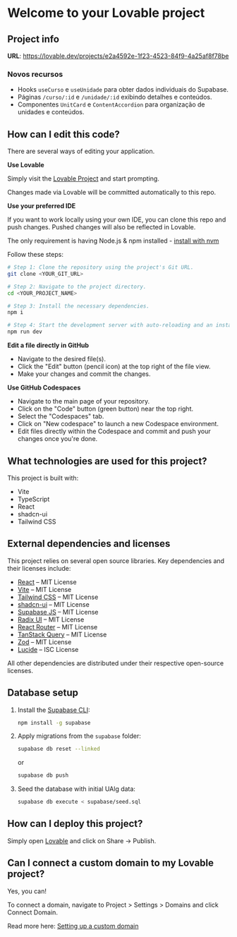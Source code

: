 # Welcome to your Lovable project

## Project info

**URL**: https://lovable.dev/projects/e2a4592e-1f23-4523-84f9-4a25af8f78be

### Novos recursos

- Hooks `useCurso` e `useUnidade` para obter dados individuais do Supabase.
- Páginas `/curso/:id` e `/unidade/:id` exibindo detalhes e conteúdos.
- Componentes `UnitCard` e `ContentAccordion` para organização de unidades e conteúdos.

## How can I edit this code?

There are several ways of editing your application.

**Use Lovable**

Simply visit the [Lovable Project](https://lovable.dev/projects/e2a4592e-1f23-4523-84f9-4a25af8f78be) and start prompting.

Changes made via Lovable will be committed automatically to this repo.

**Use your preferred IDE**

If you want to work locally using your own IDE, you can clone this repo and push changes. Pushed changes will also be reflected in Lovable.

The only requirement is having Node.js & npm installed - [install with nvm](https://github.com/nvm-sh/nvm#installing-and-updating)

Follow these steps:

```sh
# Step 1: Clone the repository using the project's Git URL.
git clone <YOUR_GIT_URL>

# Step 2: Navigate to the project directory.
cd <YOUR_PROJECT_NAME>

# Step 3: Install the necessary dependencies.
npm i

# Step 4: Start the development server with auto-reloading and an instant preview.
npm run dev
```

**Edit a file directly in GitHub**

- Navigate to the desired file(s).
- Click the "Edit" button (pencil icon) at the top right of the file view.
- Make your changes and commit the changes.

**Use GitHub Codespaces**

- Navigate to the main page of your repository.
- Click on the "Code" button (green button) near the top right.
- Select the "Codespaces" tab.
- Click on "New codespace" to launch a new Codespace environment.
- Edit files directly within the Codespace and commit and push your changes once you're done.

## What technologies are used for this project?

This project is built with:

- Vite
- TypeScript
- React
- shadcn-ui
- Tailwind CSS

## External dependencies and licenses

This project relies on several open source libraries. Key dependencies and their licenses include:

- [React](https://github.com/facebook/react/blob/main/LICENSE) – MIT License
- [Vite](https://github.com/vitejs/vite/blob/main/LICENSE) – MIT License
- [Tailwind CSS](https://github.com/tailwindlabs/tailwindcss/blob/master/LICENSE) – MIT License
- [shadcn-ui](https://github.com/shadcn-ui/ui/blob/main/LICENSE.md) – MIT License
- [Supabase JS](https://github.com/supabase/supabase-js/blob/master/LICENSE) – MIT License
- [Radix UI](https://github.com/radix-ui/primitives/blob/main/LICENSE) – MIT License
- [React Router](https://github.com/remix-run/react-router/blob/main/LICENSE.md) – MIT License
- [TanStack Query](https://github.com/TanStack/query/blob/main/LICENSE) – MIT License
- [Zod](https://github.com/colinhacks/zod/blob/master/LICENSE) – MIT License
- [Lucide](https://github.com/lucide-icons/lucide/blob/main/LICENSE) – ISC License

All other dependencies are distributed under their respective open-source licenses.

## Database setup

1. Install the [Supabase CLI](https://supabase.com/docs/guides/cli):
   ```sh
   npm install -g supabase
   ```
2. Apply migrations from the `supabase` folder:
   ```sh
   supabase db reset --linked
   ```
   or
   ```sh
   supabase db push
   ```
3. Seed the database with initial UAlg data:
   ```sh
   supabase db execute < supabase/seed.sql
   ```

## How can I deploy this project?

Simply open [Lovable](https://lovable.dev/projects/e2a4592e-1f23-4523-84f9-4a25af8f78be) and click on Share -> Publish.

## Can I connect a custom domain to my Lovable project?

Yes, you can!

To connect a domain, navigate to Project > Settings > Domains and click Connect Domain.

Read more here: [Setting up a custom domain](https://docs.lovable.dev/tips-tricks/custom-domain#step-by-step-guide)

